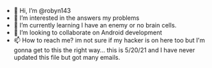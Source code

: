 - 👋 Hi, I’m @robyn143
- 👀 I’m interested in the answers my problems
- 🌱 I’m currently learning I have an enemy or no brain cells.
- 💞️ I’m looking to collaborate on Android development
- 📫 How to reach me? 
im not sure if my hacker is on here too but I'm gonna get to this the right way... this is 5/20/21 and I have never updated this file but got many emails.



<!---
robyn143/robyn143 is a ✨ special ✨ repository because its `README.md` (this file) appears on your GitHub profile.
You can click the Preview link to take a look at your changes.
--->
